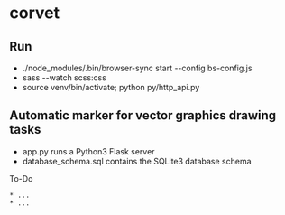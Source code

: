 corvet
======

Run
---
* ./node_modules/.bin/browser-sync start --config bs-config.js
* sass --watch scss:css
* source venv/bin/activate; python py/http_api.py

Automatic marker for vector graphics drawing tasks
--------------------------------------------------
* app.py runs a Python3 Flask server
* database_schema.sql contains the SQLite3 database schema

To-Do
`````
* ...
* ...

